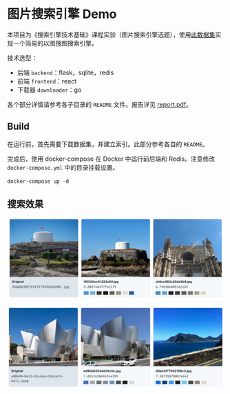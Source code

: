 # 图片搜索引擎 Demo

本项目为《搜索引擎技术基础》课程实验（图片搜索引擎选题），使用[此数据集](https://www.kaggle.com/competitions/landmark-retrieval-2019/overview)实现一个简易的以图搜图搜索引擎。

技术选型：

- 后端 `backend`：flask，sqlite，redis
- 前端 `frontend`：react
- 下载器 `downloader`：go

各个部分详情请参考各子目录的 `README` 文件。报告详见 [report.pdf](report.pdf)。

## Build

在运行前，首先需要下载数据集，并建立索引。此部分参考各自的 `README`。

完成后，使用 docker-compose 在 Docker 中运行前后端和 Redis。注意修改 `docker-compose.yml` 中的目录挂载设置。

```
docker-compose up -d
```

## 搜索效果

![](assets/test-2-1.jpg)

![](assets/test-2-2.jpg)
